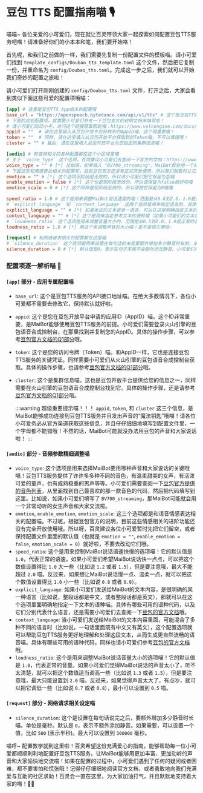 # 豆包 TTS 配置指南喵 🎙️

喵喵~ 各位亲爱的小可爱们，现在就让百灵带领大家一起探索如何配置豆包TTS服务吧喵！请准备好你们的小本本和笔，我们要开始咯！

首先呢，和我们之前做的一样，我们需要先复制一份配置文件的模板喵。请小可爱们找到 `template_configs/Doubao_tts_template.toml` 这个文件，然后把它复制一份，并重命名为 `config/Doubao_tts.toml`。完成这一步之后，我们就可以开始我们奇妙的配置之旅啦！

请小可爱们打开刚刚创建的 `config/Doubao_tts.toml` 文件，打开之后，大家会看到类似下面这些可爱的配置项哦喵：

```toml
[app] # 这里是豆包TTS App相关的配置喵
base_url = "https://openspeech.bytedance.com/api/v1/tts" # 这个是豆包TTS服务的API接口地址喵，通常情况下我们不需要去修改它哦~
# 下面的这些配置项，就需要小可爱们参考一下豆包官方的说明文档来填写啦！
# 请小可爱们动动小手，访问这个链接获取帮助哦：https://www.volcengine.com/docs/6561/196768 (重点看Q1部分喵！)
appid = ""  # 请在这里填入从豆包开放平台获取到的AppID喵，这个很重要哦！
token = ""  # 同样，请在这里填入从豆包开放平台获取到的Token喵，不可以填错哦！
cluster = "" # 最后，请在这里填入豆包开放平台为您指定的集群信息喵！

[audio] # 和音频相关的各种配置都在这个小区域里喵
# 关于 `voice_type` 这个选项，百灵建议小可爱们去查阅一下官方的文档：https://www.volcengine.com/docs/6561/1257584，里面有好多好多好听的音色代码可以选择哦喵！
voice_type = "" # [*] 比如呀，如果填入 "BV700_streaming"，MaiBot就会用一个非常甜美的女孩子的声音和大家说话哦~
# 下面这些和情感表达相关的配置呢，目前豆包官方还没有正式开放使用，所以我们就暂时让它们保持默认的样子就好啦，不要动它们哦~
emotion = "" # [*] 这个选项现阶段是无效的，所以请小可爱们把它保留为空喵
enable_emotion = false # [*] 这个也是现阶段无效的，所以请保留为false就好啦喵
emotion_scale = 0 # [*] 这个同样是现阶段无效的，所以请把它保留为0哦喵

speed_ratio = 1.0 # 这个是用来调整MaiBot说话速度的喵！范围是从0.8到2.0，1.0是正常的语速。如果想让MaiBot说话快一点，就把这个数值调高一些；如果想让它慢一点，就调低一些，很简单吧喵~
# `explicit_language` 和 `context_language` 这两个选项是用来指定语言的，具体的使用方法和可选的数值，还是请小可爱们参考官方文档哦：https://www.volcengine.com/docs/6561/1257584
explicit_language = "" # [*] 如果发送的文本是单一语言，可以在这里明确指定文本的语种喵
context_language = "" # [*] 这个是用来指定参考文本的语种喵（如果小可爱们的文本里面可能混合了多种语言，那这个选项就会非常有用啦！）
# `loudness_ratio` 这个选项是用来调整音量大小的，范围是从0.5到2.0，1.0是正常的音量。具体的使用方法和可选的数值，也请小可爱们参考官方文档哦：https://www.volcengine.com/docs/6561/1257584
loudness_ratio = 1.0 # [*] 用这个来调整声音的大小喵！是不是很方便呀~

[request] # 和网络请求相关的配置都在这里喵
# `silence_duration` 这个选项是用来设置在每句话的末尾要额外增加多少静音时长的，单位是毫秒。具体的使用方法和可选的数值，还是请小可爱们参考官方文档哦：https://www.volcengine.com/docs/6561/1257584
silence_duration = 0 # [*] 默认值是0，表示在句子末尾不会额外添加静音。小可爱们可以根据需要设置，最大可以设置到300000毫秒（也就是整整5分钟的静音哦！不过应该没人会这么做吧喵~）
```

### 配置项逐一解析喵 🧐

#### `[app]` 部分 - 应用专属配置喵

*   `base_url`: 这个是豆包TTS服务的API接口地址喵。在绝大多数情况下，各位小可爱都不需要去修改它，保持默认就好啦。
*   `appid`: 这个是您在豆包开放平台申请的应用ID（AppID）喵。这个ID非常重要，是MaiBot能够使用豆包TTS服务的前提。小可爱们需要登录火山引擎的豆包语音合成控制台，在那里找到并复制您的AppID。具体的操作步骤，可以参考[豆包官方文档的Q1部分](https://www.volcengine.com/docs/6561/196768)哦。
*   `token`: 这个是您的访问令牌（Token）喵。和AppID一样，它也是连接豆包TTS服务的关键凭证。同样需要小可爱们从火山引擎的豆包语音合成控制台获取。具体的操作步骤，也请参考[豆包官方文档的Q1部分](https://www.volcengine.com/docs/6561/196768)哦。
*   `cluster`: 这个是集群信息喵。这也是豆包开放平台提供给您的信息之一，同样需要在火山引擎的豆包语音合成控制台找到它。具体的操作步骤，还是请参考[豆包官方文档的Q1部分](https://www.volcengine.com/docs/6561/196768)哦。

    :::warning 超级重要提示喵！！！
    `appid`, `token`, 和 `cluster` 这三个信息，是MaiBot能够成功连接到豆包TTS服务并且发出声音的“魔法钥匙”哦喵！请各位小可爱务必从官方渠道获取这些信息，并且仔仔细细地填写到配置文件里，一个字母都不能错哦！不然的话，MaiBot可能就没办法用豆包的声音和大家说话啦！
    :::

#### `[audio]` 部分 - 音频参数精细调整喵

*   `voice_type`: 这个选项是用来选择MaiBot要用哪种声音和大家说话的关键哦喵！豆包TTS服务提供了许许多多种不同的音色，有温柔甜美的女声，有活泼可爱的童声，也有成熟稳重的男声等等。小可爱们需要查阅一下[豆包官方提供的音色列表](https://www.volcengine.com/docs/6561/1257584)，从里面找到自己最喜欢的那一款音色的代码，然后把代码填写到这里。比如说，如果小可爱们填写了 `BV700_streaming`，那MaiBot可能就会用一个非常动听的女生声音和大家交流啦。
*   `emotion`, `enable_emotion`, `emotion_scale`: 这三个选项都是和语音情感表达相关的配置喵。不过呢，根据豆包官方的说明，目前这些情感相关的进阶功能还没有完全开放使用哦。所以呀，百灵建议各位小可爱暂时先把它们留空，或者保持配置文件里面的默认值（也就是 `emotion = ""`, `enable_emotion = false`, `emotion_scale = 0`）就好啦，不要去改动它们哦。
*   `speed_ratio`: 这个是用来控制MaiBot说话语速快慢的选项喵！它的默认值是 `1.0`，代表正常的语速。如果小可爱们希望MaiBot说话快一点点，可以把这个数值设置得比 `1.0` 大一些（比如说 `1.2` 或者 `1.5`），但是要注意哦，最大不能超过 `2.0` 喵。反过来，如果想让MaiBot说话慢一点、温柔一点，就可以把这个数值设置得比 `1.0` 小一些（比如说 `0.8` 或者 `0.9`）。
*   `explicit_language`: 如果小可爱们发送给MaiBot的文本内容，是很明确的某一种语言（比如说，整段话都是中文，或者整段话都是英文），那就可以在这个选项里面明确地指定一下文本的语种喵。具体有哪些可用的语种代码，以及它们分别代表什么语言，还是需要小可爱们去查阅一下[豆包的官方文档](https://www.volcengine.com/docs/6561/1257584)哦。
*   `context_language`: 当小可爱们发送给MaiBot的文本内容里面，可能混合了多种不同的语言时（比如说，一句话里面既有中文又有英文），这个配置选项就可以帮助豆包TTS服务更好地理解和处理这段文本，从而生成更自然流畅的语音喵。具体有哪些可用的语种代码，同样也请小可爱们参考[豆包的官方文档](https://www.volcengine.com/docs/6561/1257584)哦。
*   `loudness_ratio`: 这个是用来调整MaiBot说话音量大小的选项喵！它的默认值是 `1.0`，代表正常的音量。如果小可爱们觉得MaiBot说话的声音太小了，听不太清楚，就可以把这个数值适当调高一些（比如说 `1.3` 或者 `1.5`），但是要注意哦，最大只能设置到 `2.0` 喵。反过来，如果觉得声音太大了，有点吵，就可以把它调低一些（比如说 `0.7` 或者 `0.8`），最小可以设置到 `0.5` 喵。

#### `[request]` 部分 - 网络请求相关设定喵

*   `silence_duration`: 这个是设置在每句话说完之后，要额外增加多少静音时长喵。单位是毫秒。默认是 `0`，表示不额外添加静音。如果需要，可以设置一个值，比如 `500` (表示半秒)。最大可以设置到 `300000` 毫秒。


喵呼~ 配置教学就到这里啦！百灵希望这份充满爱心的指南，能够帮助每一位小可爱都顺顺利利地配置好豆包TTS服务，让MaiBot能够用更加丰富、更加动听的声音和大家愉快地交流喵！如果在配置的过程中，小可爱们遇到了任何的疑问或者困难，都不要害怕和慌张哦！记得仔仔细细地阅读官方文档，或者勇敢地向我们充满爱与互助的社区求助！百灵会一直在这里，为大家加油打气，并且默默地支持着大家的喵！💖✨
